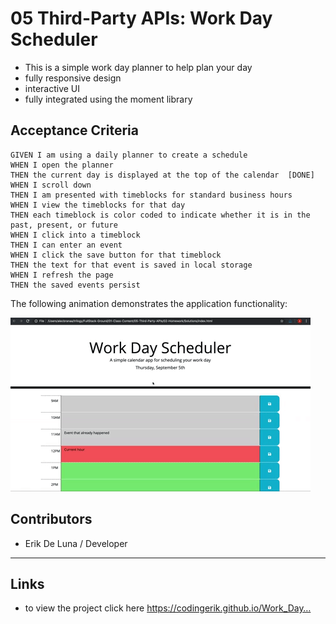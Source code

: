 # 05 Third-Party APIs: Work Day Scheduler

* This is a simple work day planner to help plan your day 
* fully responsive design
* interactive UI
* fully integrated using the moment library 

## Acceptance Criteria

```
GIVEN I am using a daily planner to create a schedule
WHEN I open the planner
THEN the current day is displayed at the top of the calendar  [DONE]
WHEN I scroll down
THEN I am presented with timeblocks for standard business hours
WHEN I view the timeblocks for that day
THEN each timeblock is color coded to indicate whether it is in the past, present, or future
WHEN I click into a timeblock
THEN I can enter an event
WHEN I click the save button for that timeblock
THEN the text for that event is saved in local storage
WHEN I refresh the page
THEN the saved events persist
```

The following animation demonstrates the application functionality:

![day planner demo](./Assets/05-third-party-apis-homework-demo.gif)

## Contributors
* Erik De Luna / Developer 

- - -
## Links
* to view the project click here https://codingerik.github.io/Work_Day…
